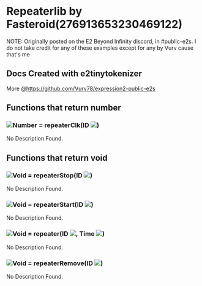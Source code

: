 # Repeaterlib by Fasteroid(276913653230469122)
NOTE: Originally posted on the E2 Beyond Infinity discord, in #public-e2s. I do not take credit for any of these examples except for any by Vurv cause that's me
## Docs Created with e2tinytokenizer
More @https://github.com/Vurv78/expression2-public-e2s

## Functions that return **number**

### ![Number](https://raw.githubusercontent.com/wiki/wiremod/wire/Type-Number.png) = repeaterClk(ID ![](https://raw.githubusercontent.com/wiki/wiremod/wire/Type-String.png))
No Description Found.

## Functions that return **void**

### ![Void](https://raw.githubusercontent.com/wiki/wiremod/wire/Type-Void.png) = repeaterStop(ID ![](https://raw.githubusercontent.com/wiki/wiremod/wire/Type-String.png))
No Description Found.
### ![Void](https://raw.githubusercontent.com/wiki/wiremod/wire/Type-Void.png) = repeaterStart(ID ![](https://raw.githubusercontent.com/wiki/wiremod/wire/Type-String.png))
No Description Found.
### ![Void](https://raw.githubusercontent.com/wiki/wiremod/wire/Type-Void.png) = repeater(ID ![](https://raw.githubusercontent.com/wiki/wiremod/wire/Type-String.png), Time ![](https://raw.githubusercontent.com/wiki/wiremod/wire/Type-Number.png))
No Description Found.
### ![Void](https://raw.githubusercontent.com/wiki/wiremod/wire/Type-Void.png) = repeaterRemove(ID ![](https://raw.githubusercontent.com/wiki/wiremod/wire/Type-String.png))
No Description Found.
